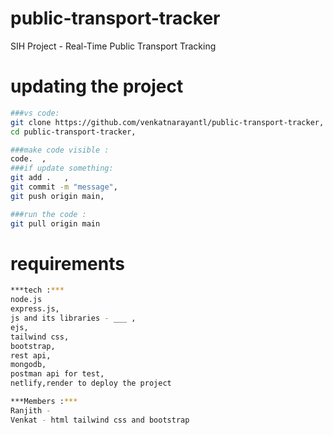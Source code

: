 # public-transport-tracker
SIH Project - Real-Time Public Transport Tracking

# updating the project 
```bash
###vs code:
git clone https://github.com/venkatnarayantl/public-transport-tracker,
cd public-transport-tracker,

###make code visible :
code.  ,
###if update something: 
git add .   ,
git commit -m "message", 
git push origin main,

###run the code :
git pull origin main


```
# requirements
```bash
***tech :***  
node.js 
express.js,
js and its libraries - ___ ,
ejs,
tailwind css,
bootstrap, 
rest api, 
mongodb, 
postman api for test,
netlify,render to deploy the project 

***Members :*** 
Ranjith -
Venkat - html tailwind css and bootstrap 
```
